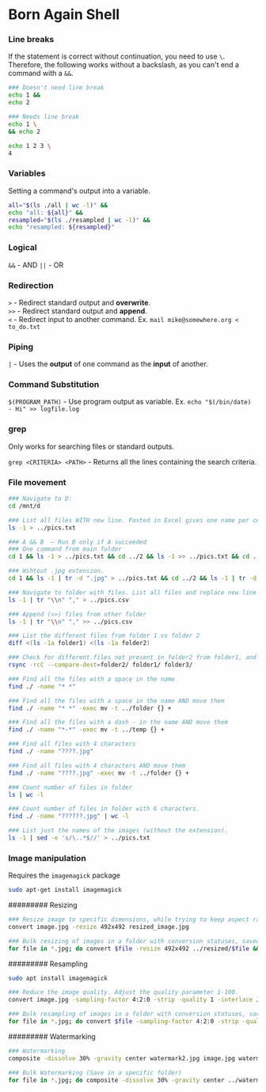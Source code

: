 
# Born Again Shell

### Line breaks

If the statement is correct without continuation, you need to use `\`. Therefore, the following works without a backslash, as you can't end a command with a `&&`.

```bash
### Doesn't need line break
echo 1 &&
echo 2

### Needs line break
echo 1 \
&& echo 2

echo 1 2 3 \
4
```

### Variables

Setting a command's output into a variable.

```bash
all="$(ls ./all | wc -l)" &&
echo "all: ${all}" &&
resampled="$(ls ./resampled | wc -l)" &&
echo "resampled: ${resampled}"
```

### Logical

`&&` - AND
`||` - OR

### Redirection

`>` - Redirect standard output and **overwrite**.  
`>>` - Redirect standard output and **append**.  
`<` - Redirect input to another command. Ex. `mail mike@somewhere.org < to_do.txt`

### Piping

`|` - Uses the **output** of one command as the **input** of another.

### Command Substitution

`$(PROGRAM_PATH)` - Use program output as variable. Ex. `echo "$(/bin/date) - Hi" >> logfile.log`

### grep

Only works for searching files or standard outputs.

`grep <CRITERIA> <PATH>` - Returns all the lines containing the search criteria.

### File movement

```bash
### Navigate to D:
cd /mnt/d

### List all files WITH new line. Pasted in Excel gives one name per cell vertically.
ls -1 > ../pics.txt

### A && B  – Run B only if A succeeded
### One command from main folder
cd 1 && ls -1 > ../pics.txt && cd ../2 && ls -1 >> ../pics.txt && cd ..

### Wihtout .jpg extension.
cd 1 && ls -1 | tr -d ".jpg" > ../pics.txt && cd ../2 && ls -1 | tr -d ".jpg" >> ../pics.txt && cd ..

### Navigate to folder with files. List all files and replace new line with comma (,) and export one folder up into .csv file.
ls -1 | tr "\\n" "," > ../pics.csv

### Append (>>) files from other folder
ls -1 | tr "\\n" "," >> ../pics.csv

### List the different files from folder 1 vs folder 2
diff <(ls -1a folder1) <(ls -1a folder2)

### Check for different files not present in folder2 from folder1, and MOVE those in folder3
rsync -rcC --compare-dest=folder2/ folder1/ folder3/

### Find all the files with a space in the name
find ./ -name "* *"

### Find all the files with a space in the name AND move them
find ./ -name "* *" -exec mv -t ../folder {} +

### Find all the files with a dash - in the name AND move them
find ./ -name "*-*" -exec mv -t ../temp {} +

### Find all files with 4 characters
find ./ -name "????.jpg"

### Find all files with 4 characters AND move them
find ./ -name "????.jpg" -exec mv -t ../folder {} +

### Count number of files in folder
ls | wc -l

### Count number of files in folder with 6 characters.
find ./ -name "??????.jpg" | wc -l

### List just the names of the images (without the extension).
ls -1 | sed -e 's/\..*$//' > ../pics.txt
```

### Image manipulation

Requires the `imagemagick` package

```bash
sudo apt-get install imagemagick
```

######### Resizing

```bash
### Resize image to specific dimensions, while trying to keep aspect ratio.
convert image.jpg -resize 492x492 resized_image.jpg

### Bulk resizing of images in a folder with conversion statuses, saved in a specified folder.
for file in *.jpg; do convert $file -resize 492x492 ../resized/$file && echo $file converted; done
```

######### Resampling

```bash
sudo apt install imagemagick

### Reduce the image quality. Adjust the quality parameter 1-100.
convert image.jpg -sampling-factor 4:2:0 -strip -quality 1 -interlace JPEG -colorspace RGB resampled_image.jpg

### Bulk resampling of images in a folder with conversion statuses, saved in a specified folder.
for file in *.jpg; do convert $file -sampling-factor 4:2:0 -strip -quality 1 -interlace JPEG -colorspace RGB ../resampled/$file && echo $file resampled; done
```

######### Watermarking

```bash
### Watermarking
composite -dissolve 30% -gravity center watermark2.jpg image.jpg watermarked_image.jpg

### Bulk Watermarking (Save in a specific folder)
for file in *.jpg; do composite -dissolve 30% -gravity center ../watermark.jpg $file ./watered/$file && echo $file watermarked; done
```
